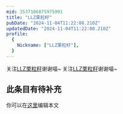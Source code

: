 ```yaml
---
mid: 3537106875975991
title: "LLZ栗粒籽"
pubDate: "2024-11-04T11:22:08.210Z"
updatedDate: "2024-11-04T11:22:08.210Z"
profile:
  {
    Nickname: ["LLZ栗粒籽"],
  }
---
```


关注[LLZ栗粒籽](https://space.bilibili.com/3537106875975991)谢谢喵~ 关注[LLZ栗粒籽](https://space.bilibili.com/3537106875975991)谢谢喵~

## 此条目有待补充
你可以在[这里](https://github.com/Yuhanawa/VTuber.ICU/edit/master/src/content/v/LLZ栗粒籽/index.md)编辑本文
